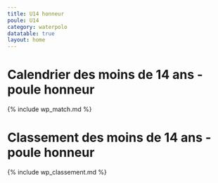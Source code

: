 ```yaml
---
title: U14 honneur
poule: U14
category: waterpolo
datatable: true
layout: home
---
```


# Calendrier des moins de 14 ans - poule honneur

{% include wp_match.md %}

# Classement des moins de 14 ans - poule honneur

{% include wp_classement.md %}